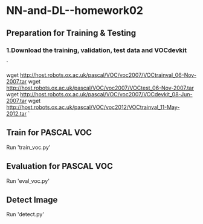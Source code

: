 # NN-and-DL--homework02
## Preparation for Training & Testing
### 1.Download the training, validation, test data and VOCdevkit
`

wget http://host.robots.ox.ac.uk/pascal/VOC/voc2007/VOCtrainval_06-Nov-2007.tar
wget http://host.robots.ox.ac.uk/pascal/VOC/voc2007/VOCtest_06-Nov-2007.tar
wget http://host.robots.ox.ac.uk/pascal/VOC/voc2007/VOCdevkit_08-Jun-2007.tar
wget http://host.robots.ox.ac.uk/pascal/VOC/voc2012/VOCtrainval_11-May-2012.tar
`
## Train for PASCAL VOC
Run 'train_voc.py'
## Evaluation for PASCAL VOC
Run 'eval_voc.py'
## Detect Image
Run 'detect.py'

